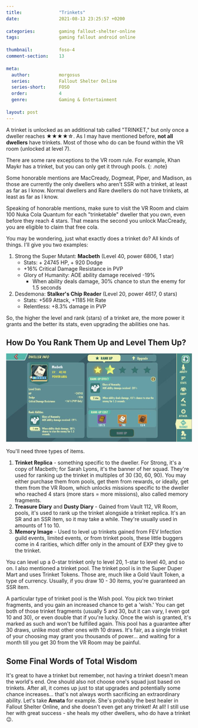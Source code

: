 ```yaml
---
title:              "Trinkets"
date:               2021-08-13 23:25:57 +0200

categories:         gaming fallout-shelter-online
tags:               gaming fallout android online

thumbnail:          foso-4
comment-section:    13

meta:
  author:           morgosus
  series:           Fallout Shelter Online
  series-short:     FOSO
  order:            4
  genre:            Gaming & Entertainment

layout: post
---
```

A trinket is unlocked as an additional tab called "TRINKET," but only once a dweller reaches ★★★★☆. As I may have mentioned before, **not all dwellers** have trinkets. Most of those who do can be found within the VR room (unlocked at level 7).

There are some rare exceptions to the VR room rule. For example, Khan Maykr has a trinket, but you can only get it through pools.
{: .note}

Some honorable mentions are MacCready, Dogmeat, Piper, and Madison, as those are currently the only dwellers who aren't SSR with a trinket, at least as far as I know. Normal dwellers and Rare dwellers do not have trinkets, at least as far as I know.

Speaking of honorable mentions, make sure to visit the VR Room and claim 100 Nuka Cola Quantum for each "trinketable" dweller that you own, even before they reach 4 stars. That means the second you unlock MacCready, you are eligible to claim that free cola.

You may be wondering, just what exactly does a trinket do? All kinds of things. I'll give you two examples:

1. Strong the Super Mutant: **Macbeth** (Level 40, power 6806, 1 star)
   - Stats: + 24745 HP, + 920 Dodge
   - +16% Critical Damage Resistance in PVP
   - Glory of Humanity: AOE ability damage received -19%
      - When ability deals damage, 30% chance to stun the enemy for 1.5 seconds
2. Desdemona: **Stalker's Chip Reader** (Level 20, power 4617, 0 stars)
   - Stats: +569 Attack, +1185 Hit Rate
   - Relentless: +8.3% damage in PVP

So, the higher the level and rank (stars) of a trinket are, the more power it grants and the better its stats, even upgrading the abilities one has.

## How Do You Rank Them Up and Level Them Up?

![A trinket](/assets/thm/gaming/foso/trinket.jpg)

You'll need three types of items.

1. **Trinket Replica** - something specific to the dweller. For Strong, it's a copy of Macbeth; for Sarah Lyons, it's the banner of her squad. They're used for ranking up the trinket in multiples of 30 (30, 60, 90). You may either purchase them from pools, get them from rewards, or ideally, get them from the VR Room, which unlocks missions specific to the dweller who reached 4 stars (more stars = more missions), also called memory fragments.
2. **Treasure Diary** and **Dusty Diary** - Gained from Vault 112, VR Room, pools, it's used to rank up the trinket alongside a trinket replica. It's an SR and an SSR item, so it may take a while. They're usually used in amounts of 1 to 10.
3. **Memory Image** - Used to level up trinkets gained from FEV Infection guild events, limited events, or from trinket pools, these little buggers come in 4 rarities, which differ only in the amount of EXP they give to the trinket.

You can level up a 0-star trinket only to level 20, 1-star to level 40, and so on. I also mentioned a trinket pool. The trinket pool is in the Super Duper Mart and uses Trinket Tokens. Those are, much like a Gold Vault Token, a type of currency. Usually, if you draw 10 - 30 items, you're guaranteed an SSR item.

A particular type of trinket pool is the Wish pool. You pick two trinket fragments, and you gain an increased chance to get a 'wish.' You can get both of those trinket fragments (usually 5 and 30, but it can vary, I even got 10 and 30), or even double that if you're lucky. Once the wish is granted, it's marked as such and won't be fulfilled again. This pool has a guarantee after 30 draws, unlike most other ones with 10 draws. It's fair, as a single trinket of your choosing may grant you thousands of power... and waiting for a month till you get 30 from the VR Room may be painful.

## Some Final Words of Total Wisdom

It's great to have a trinket but remember, not having a trinket doesn't mean the world's end. One should also not choose one's squad just based on trinkets. After all, it comes up just to stat upgrades and potentially some chance increases... that's not always worth sacrificing an extraordinary ability. Let's take **Amata** for example. She's probably the best healer in Fallout Shelter Online, and she doesn't even get any trinket! At all! I still use her with great success - she heals my other dwellers, who do have a trinket 😉.
